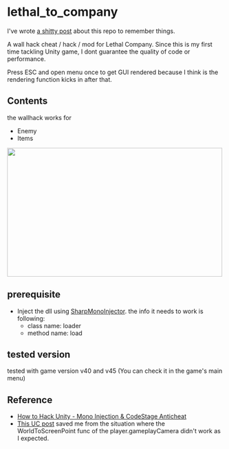# lethal_to_company
I've wrote [a shitty post](https://pseuxide.github.io/posts/diving_into_the_world_of_modding_unity_games/) about this repo to remember things.

A wall hack cheat / hack / mod for Lethal Company.
Since this is my first time tackling Unity game, I dont guarantee the quality of code or performance.

Press ESC and open menu once to get GUI rendered because I think is the rendering function kicks in after that.

## Contents
the wallhack works for 
- Enemy
- Items
<img width="500" height="300" src="https://github.com/pseuxide/lethal_to_company/assets/33578715/3cba1b1e-26a8-43ab-98f6-0a1f57900019" />


## prerequisite
- Inject the dll using [SharpMonoInjector](https://github.com/warbler/SharpMonoInjector). the info it needs to work is following:
  - class name: loader
  - method name: load

## tested version
tested with game version v40 and v45 (You can check it in the game's main menu)

## Reference
- [How to Hack Unity - Mono Injection & CodeStage Anticheat](https://guidedhacking.com/threads/how-to-hack-unity-mono-injection-codestage-anticheat.17915/)
- [This UC post](https://www.unknowncheats.me/forum/3921191-post32.html) saved me from the situation where the WorldToScreenPoint func of the player.gameplayCamera didn't work as I expected.
